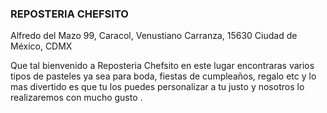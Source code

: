 
### REPOSTERIA CHEFSITO 

Alfredo del Mazo 99, Caracol, Venustiano Carranza, 15630 Ciudad de México, CDMX

Que tal bienvenido a Reposteria Chefsito en este lugar encontraras varios tipos de pasteles ya sea para boda, fiestas de cumpleaños, regalo etc y lo mas divertido es que tu los puedes personalizar a tu justo y nosotros lo realizaremos  con mucho gusto .
